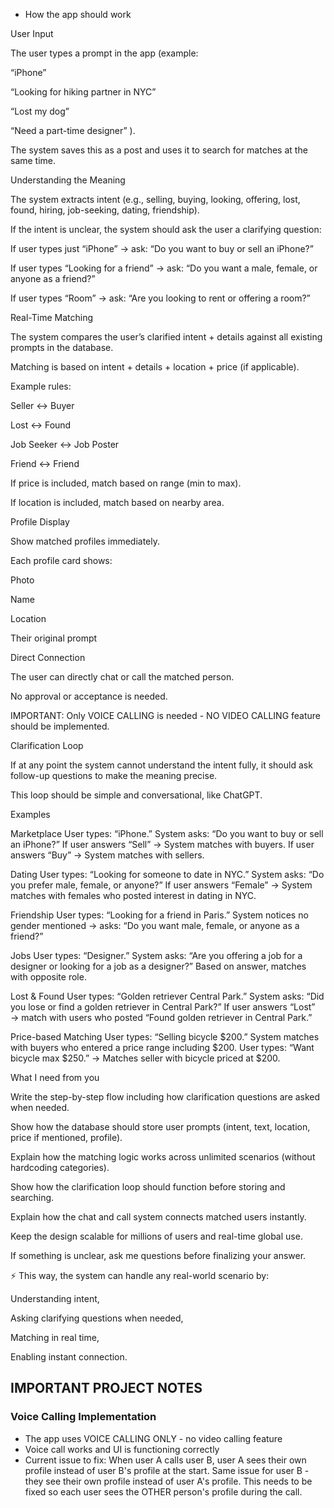- How the app should work

User Input

The user types a prompt in the app (example:

“iPhone”

“Looking for hiking partner in NYC”

“Lost my dog”

“Need a part-time designer”
).

The system saves this as a post and uses it to search for matches at the same time.

Understanding the Meaning

The system extracts intent (e.g., selling, buying, looking, offering, lost, found, hiring, job-seeking, dating, friendship).

If the intent is unclear, the system should ask the user a clarifying question:

If user types just “iPhone” → ask: “Do you want to buy or sell an iPhone?”

If user types “Looking for a friend” → ask: “Do you want a male, female, or anyone as a friend?”

If user types “Room” → ask: “Are you looking to rent or offering a room?”

Real-Time Matching

The system compares the user’s clarified intent + details against all existing prompts in the database.

Matching is based on intent + details + location + price (if applicable).

Example rules:

Seller ↔ Buyer

Lost ↔ Found

Job Seeker ↔ Job Poster

Friend ↔ Friend

If price is included, match based on range (min to max).

If location is included, match based on nearby area.

Profile Display

Show matched profiles immediately.

Each profile card shows:

Photo

Name

Location

Their original prompt

Direct Connection

The user can directly chat or call the matched person.

No approval or acceptance is needed.

IMPORTANT: Only VOICE CALLING is needed - NO VIDEO CALLING feature should be implemented.

Clarification Loop

If at any point the system cannot understand the intent fully, it should ask follow-up questions to make the meaning precise.

This loop should be simple and conversational, like ChatGPT.

Examples

Marketplace
User types: “iPhone.”
System asks: “Do you want to buy or sell an iPhone?”
If user answers “Sell” → System matches with buyers.
If user answers “Buy” → System matches with sellers.

Dating
User types: “Looking for someone to date in NYC.”
System asks: “Do you prefer male, female, or anyone?”
If user answers “Female” → System matches with females who posted interest in dating in NYC.

Friendship
User types: “Looking for a friend in Paris.”
System notices no gender mentioned → asks: “Do you want male, female, or anyone as a friend?”

Jobs
User types: “Designer.”
System asks: “Are you offering a job for a designer or looking for a job as a designer?”
Based on answer, matches with opposite role.

Lost & Found
User types: “Golden retriever Central Park.”
System asks: “Did you lose or find a golden retriever in Central Park?”
If user answers “Lost” → match with users who posted “Found golden retriever in Central Park.”

Price-based Matching
User types: “Selling bicycle $200.”
System matches with buyers who entered a price range including $200.
User types: “Want bicycle max $250.”
→ Matches seller with bicycle priced at $200.

What I need from you

Write the step-by-step flow including how clarification questions are asked when needed.

Show how the database should store user prompts (intent, text, location, price if mentioned, profile).

Explain how the matching logic works across unlimited scenarios (without hardcoding categories).

Show how the clarification loop should function before storing and searching.

Explain how the chat and call system connects matched users instantly.

Keep the design scalable for millions of users and real-time global use.

If something is unclear, ask me questions before finalizing your answer.

⚡ This way, the system can handle any real-world scenario by:

Understanding intent,

Asking clarifying questions when needed,

Matching in real time,

Enabling instant connection.

## IMPORTANT PROJECT NOTES

### Voice Calling Implementation
- The app uses VOICE CALLING ONLY - no video calling feature
- Voice call works and UI is functioning correctly
- Current issue to fix: When user A calls user B, user A sees their own profile instead of user B's profile at the start. Same issue for user B - they see their own profile instead of user A's profile. This needs to be fixed so each user sees the OTHER person's profile during the call.